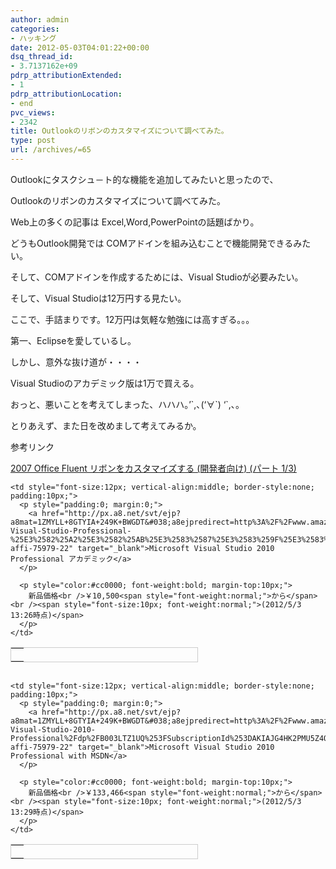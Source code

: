 ```yaml
---
author: admin
categories:
- ハッキング
date: 2012-05-03T04:01:22+00:00
dsq_thread_id:
- 3.7137162e+09
pdrp_attributionExtended:
- 1
pdrp_attributionLocation:
- end
pvc_views:
- 2342
title: Outlookのリボンのカスタマイズについて調べてみた。
type: post
url: /archives/=65
---
```


Outlookにタスクシュ－ト的な機能を追加してみたいと思ったので、
  
Outlookのリボンのカスタマイズについて調べてみた。

Web上の多くの記事は Excel,Word,PowerPointの話題ばかり。

どうもOutlook開発では COMアドインを組み込むことで機能開発できるみたい。
  
そして、COMアドインを作成するためには、Visual Studioが必要みたい。
  
そして、Visual Studioは12万円する見たい。

ここで、手詰まりです。12万円は気軽な勉強には高すぎる。。。
  
第一、Eclipseを愛しているし。

しかし、意外な抜け道が・・・・
  
Visual Studioのアカデミック版は1万で買える。

おっと、悪いことを考えてしまった、ハハハ。&#8217;\`,､(&#8216;∀\`) &#8216;\`,､。
  
とりあえず、また日を改めまして考えてみるか。

参考リンク　
  
[][1]
  
[2007 Office Fluent リボンをカスタマイズする (開発者向け) (パート 1/3)][2]

<table cellpadding="0" cellspacing="0" border="0" style=" border:1px solid #ccc; width:300px;">
  <tr style="border-style:none;">
    <td style="vertical-align:top; border-style:none; padding:10px;">
      <a href="http://px.a8.net/svt/ejp?a8mat=1ZMYLL+8GTYIA+249K+BWGDT&#038;a8ejpredirect=http%3A%2F%2Fwww.amazon.co.jp%2FMicrosoft-Visual-Studio-Professional-%25E3%2582%25A2%25E3%2582%25AB%25E3%2583%2587%25E3%2583%259F%25E3%2583%2583%25E3%2582%25AF%2Fdp%2FB003LTZ1VA%253FSubscriptionId%253DAKIAJG4HK2PMU5Z4Q6YQ%2526linkCode%253Dxm2%2526camp%253D2025%2526creative%253D165953%2526creativeASIN%253DB003LTZ1VA%2526tag%3Da8-affi-75979-22" target="_blank"><img border="0" alt="" src="http://ecx.images-amazon.com/images/I/41JY0nDmmwL._SS100_.jpg" /></a>
    </td>
    
    <td style="font-size:12px; vertical-align:middle; border-style:none; padding:10px;">
      <p style="padding:0; margin:0;">
        <a href="http://px.a8.net/svt/ejp?a8mat=1ZMYLL+8GTYIA+249K+BWGDT&#038;a8ejpredirect=http%3A%2F%2Fwww.amazon.co.jp%2FMicrosoft-Visual-Studio-Professional-%25E3%2582%25A2%25E3%2582%25AB%25E3%2583%2587%25E3%2583%259F%25E3%2583%2583%25E3%2582%25AF%2Fdp%2FB003LTZ1VA%253FSubscriptionId%253DAKIAJG4HK2PMU5Z4Q6YQ%2526linkCode%253Dxm2%2526camp%253D2025%2526creative%253D165953%2526creativeASIN%253DB003LTZ1VA%2526tag%3Da8-affi-75979-22" target="_blank">Microsoft Visual Studio 2010 Professional アカデミック</a>
      </p>
      
      <p style="color:#cc0000; font-weight:bold; margin-top:10px;">
        新品価格<br />￥10,500<span style="font-weight:normal;">から</span><br /><span style="font-size:10px; font-weight:normal;">(2012/5/3 13:26時点)</span>
      </p>
    </td>
  </tr>
</table>

<img border="0" width="1" height="1" src="http://www18.a8.net/0.gif?a8mat=1ZMYLL+8GTYIA+249K+BWGDT" alt="" />

<table cellpadding="0" cellspacing="0" border="0" style=" border:1px solid #ccc; width:300px;">
  <tr style="border-style:none;">
    <td style="vertical-align:top; border-style:none; padding:10px;">
      <a href="http://px.a8.net/svt/ejp?a8mat=1ZMYLL+8GTYIA+249K+BWGDT&#038;a8ejpredirect=http%3A%2F%2Fwww.amazon.co.jp%2FMicrosoft-Visual-Studio-2010-Professional%2Fdp%2FB003LTZ1UQ%253FSubscriptionId%253DAKIAJG4HK2PMU5Z4Q6YQ%2526linkCode%253Dxm2%2526camp%253D2025%2526creative%253D165953%2526creativeASIN%253DB003LTZ1UQ%2526tag%3Da8-affi-75979-22" target="_blank"><img border="0" alt="" src="http://ecx.images-amazon.com/images/I/41tJh4iOieL._SS100_.jpg" /></a>
    </td>
    
    <td style="font-size:12px; vertical-align:middle; border-style:none; padding:10px;">
      <p style="padding:0; margin:0;">
        <a href="http://px.a8.net/svt/ejp?a8mat=1ZMYLL+8GTYIA+249K+BWGDT&#038;a8ejpredirect=http%3A%2F%2Fwww.amazon.co.jp%2FMicrosoft-Visual-Studio-2010-Professional%2Fdp%2FB003LTZ1UQ%253FSubscriptionId%253DAKIAJG4HK2PMU5Z4Q6YQ%2526linkCode%253Dxm2%2526camp%253D2025%2526creative%253D165953%2526creativeASIN%253DB003LTZ1UQ%2526tag%3Da8-affi-75979-22" target="_blank">Microsoft Visual Studio 2010 Professional with MSDN</a>
      </p>
      
      <p style="color:#cc0000; font-weight:bold; margin-top:10px;">
        新品価格<br />￥133,466<span style="font-weight:normal;">から</span><br /><span style="font-size:10px; font-weight:normal;">(2012/5/3 13:29時点)</span>
      </p>
    </td>
  </tr>
</table>

<img border="0" width="1" height="1" src="http://www10.a8.net/0.gif?a8mat=1ZMYLL+8GTYIA+249K+BWGDT" alt="" />

 [1]: http://msdn.microsoft.com/ja-jp/library/ee692172.aspx "Outlook 2010 のユーザー インターフェイスの拡張"
 [2]: http://msdn.microsoft.com/ja-jp/library/aa338202(v=office.12).aspx "2007 Office Fluent リボンをカスタマイズする (開発者向け) (パート 1/3)"
